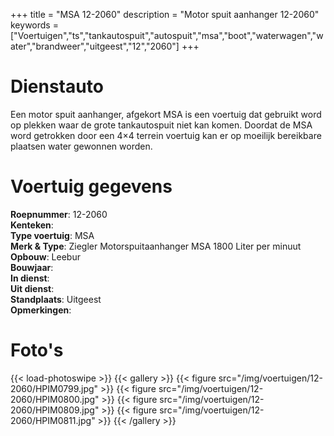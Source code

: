 +++
title = "MSA 12-2060"
description = "Motor spuit aanhanger 12-2060"
keywords = ["Voertuigen","ts","tankautospuit","autospuit","msa","boot","waterwagen","water","brandweer","uitgeest","12","2060"]
+++

# Dienstauto

Een motor spuit aanhanger, afgekort MSA is een voertuig dat gebruikt word op plekken waar de grote tankautospuit niet kan komen. Doordat de MSA word getrokken door een 4×4 terrein voertuig kan er op moeilijk bereikbare plaatsen water gewonnen worden.

# Voertuig gegevens

**Roepnummer**: 12-2060  
**Kenteken**:  
**Type voertuig**: MSA  
**Merk & Type**: Ziegler Motorspuitaanhanger MSA 1800 Liter per minuut  
**Opbouw**: Leebur  
**Bouwjaar**:   
**In dienst**:   
**Uit dienst**:  
**Standplaats**: Uitgeest  
**Opmerkingen**:   

# Foto's
{{< load-photoswipe >}}
{{< gallery >}}
  {{< figure src="/img/voertuigen/12-2060/HPIM0799.jpg" >}}
  {{< figure src="/img/voertuigen/12-2060/HPIM0800.jpg" >}}
  {{< figure src="/img/voertuigen/12-2060/HPIM0809.jpg" >}}
  {{< figure src="/img/voertuigen/12-2060/HPIM0811.jpg" >}}
{{< /gallery >}}
